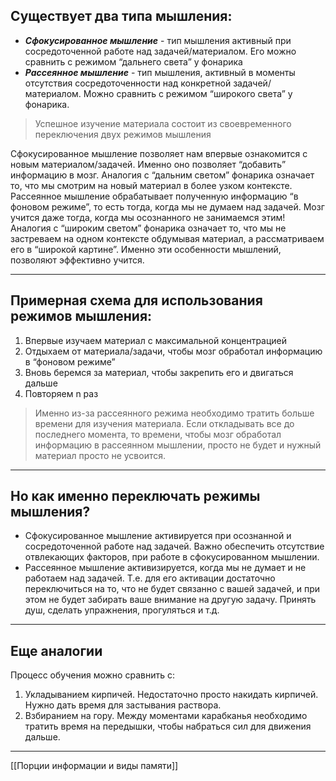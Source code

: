## Существует два типа мышления:

- ***Сфокусированное мышление*** - тип мышления активный при сосредоточенной работе над задачей/материалом. Его можно сравнить с режимом “дальнего света” у фонарика
- ***Рассеянное мышление*** - тип мышления, активный в моменты отсутствия сосредоточенности над конкретной задачей/материалом. Можно сравнить с режимом “широкого света” у фонарика.

> Успешное изучение материала состоит из своевременного переключения двух режимов мышления

Сфокусированное мышление позволяет нам впервые ознакомится с новым материалом/задачей. Именно оно позволяет “добавить” информацию в мозг. Аналогия с “дальним светом” фонарика означает то, что мы смотрим на новый материал в более узком контексте. Рассеянное мышление обрабатывает полученную информацию “в фоновом режиме”, то есть тогда, когда мы не думаем над задачей. Мозг учится даже тогда, когда мы осознанного не занимаемся этим! Аналогия с “широким светом” фонарика означает то, что мы не застреваем на одном контексте обдумывая материал, а рассматриваем его в “широкой картине”. Именно эти особенности мышлений, позволяют эффективно учится.

---
## Примерная схема для использования режимов мышления:

1. Впервые изучаем материал с максимальной концентрацией
2. Отдыхаем от материала/задачи, чтобы мозг обработал информацию в “фоновом режиме”
3. Вновь беремся за материал, чтобы закрепить его и двигаться дальше
4. Повторяем n раз

> Именно из-за рассеянного режима необходимо тратить больше времени для изучения материала. Если откладывать все до последнего момента, то времени, чтобы мозг обработал информацию в рассеянном мышлении, просто не будет и нужный материал просто не усвоится.

---
## Но как именно переключать режимы мышления?

- Сфокусированное мышление активируется при осознанной и сосредоточенной работе над задачей. Важно обеспечить отсутствие отвлекающих факторов, при работе в сфокусированном мышлении.
- Рассеянное мышление активизируется, когда мы не думает и не работаем над задачей. Т.е. для его активации достаточно переключиться на то, что не будет связанно с вашей задачей, и при этом не будет забирать ваше внимание на другую задачу. Принять душ, сделать упражнения, прогуляться и т.д.

---
## Еще аналогии

Процесс обучения можно сравнить с:

1. Укладыванием кирпичей. Недостаточно просто накидать кирпичей. Нужно дать время для застывания раствора.
2. Взбиранием на гору. Между моментами карабканья необходимо тратить время на передышки, чтобы набраться сил для движения дальше.

---
[[Порции информации и виды памяти]]
